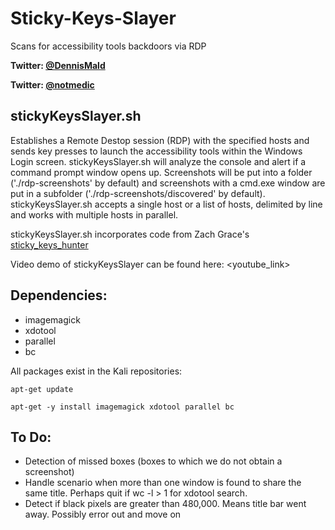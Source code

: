 # Sticky-Keys-Slayer
Scans for accessibility tools backdoors via RDP

**Twitter: [@DennisMald](https://twitter.com/DennisMald)**

**Twitter: [@notmedic](https://twitter.com/notmedic)**

stickyKeysSlayer.sh
----------------
Establishes a Remote Destop session (RDP) with the specified hosts and sends key presses to launch the accessibility tools within the Windows Login screen. stickyKeysSlayer.sh will analyze the console and alert if a command prompt window opens up. Screenshots will be put into a folder ('./rdp-screenshots' by default) and screenshots with a cmd.exe window are put in a subfolder ('./rdp-screenshots/discovered' by default). stickyKeysSlayer.sh accepts a single host or a list of hosts, delimited by line and works with multiple hosts in parallel.

stickyKeysSlayer.sh incorporates code from Zach Grace's [sticky_keys_hunter](https://github.com/ztgrace/sticky_keys_hunter/)

Video demo of stickyKeysSlayer can be found here: <youtube_link>

Dependencies:
----------------
* imagemagick
* xdotool
* parallel
* bc

All packages exist in the Kali repositories:

    apt-get update
    
    apt-get -y install imagemagick xdotool parallel bc
	
	
To Do:
----------------
* Detection of missed boxes (boxes to which we do not obtain a screenshot)
* Handle scenario when more than one window is found to share the same title. Perhaps quit if wc -l > 1 for xdotool search.
* Detect if black pixels are greater than 480,000. Means title bar went away. Possibly error out and move on
